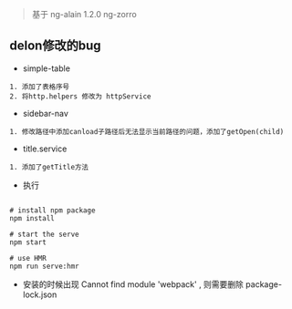> 基于 ng-alain 1.2.0 ng-zorro

## delon修改的bug

* simple-table
```
1. 添加了表格序号
2. 将http.helpers 修改为 httpService
```

* sidebar-nav
```
1. 修改路径中添加canload子路径后无法显示当前路径的问题，添加了getOpen(child)
```

* title.service
```
1. 添加了getTitle方法
```

* 执行
```

# install npm package
npm install

# start the serve
npm start

# use HMR
npm run serve:hmr

```


* 安装的时候出现 Cannot find module 'webpack' , 则需要删除 package-lock.json
